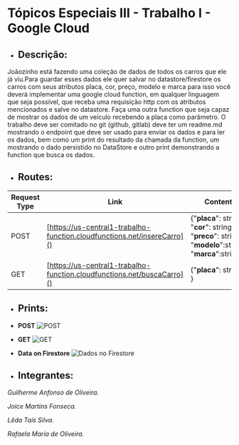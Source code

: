 ﻿# Tópicos Especiais III - Trabalho I - Google Cloud

* ## **Descrição**:

Joãozinho está fazendo uma coleção de dados de todos os carros que ele já viu.Para guardar esses dados ele quer salvar no datastore/firestore os carros com seus atributos placa, cor, preço, modelo e marca para isso você deverá implementar uma google cloud function, em qualquer linguagem que seja possível, que receba uma requisição http com os atributos mencionados e salve no datastore. Faça uma outra function que seja capaz de mostrar os dados de um veículo recebendo a placa como parâmetro. O trabalho deve ser comitado no git (github, gitlab) deve ter um readme.md mostrando o endpoint que deve ser usado para enviar os dados e para ler os dados, bem como um print do resultado da chamada da function, um mostrando o dado persistido no DataStore e outro print demonstrando a function que busca os dados.

* ## **Routes**:

|Request Type|Link  |Content|
|--|--|--|
|POST  |[https://us-central1-trabalho-function.cloudfunctions.net/insereCarro]()  |	{"**placa**": string, "**cor**": string, "**preco**": string, "**modelo**":string, "**marca**":string }  |
|GET|[https://us-central1-trabalho-function.cloudfunctions.net/buscaCarro]()  |	{"**placa**": string }  |


* ## **Prints**:

- **POST**
![POST]()

- **GET**
	![GET]()
- **Data on Firestore**
![Dados no Firestore]()

* ## **Integrantes:**
 
_Guilherme Anfonso de Oliveira._

_Joice Martins Fonseca._

_Lêda Taís Silva._  

_Rafaela Maria de Oliveira._